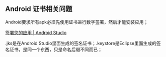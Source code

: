 ## Android 证书相关问题

Android要求所有apk必须先使用证书进行数字签署，然后才能安装应用；

[签署您的应用 \| Android Studio](https://developer.android.com/studio/publish/app-signing.html?hl=zh-cn)

.jks是在Android Studio里面生成的签名证书；.keystore是Eclipse里面生成的签名证书，是同一个东西，只是命名后缀不同而已；